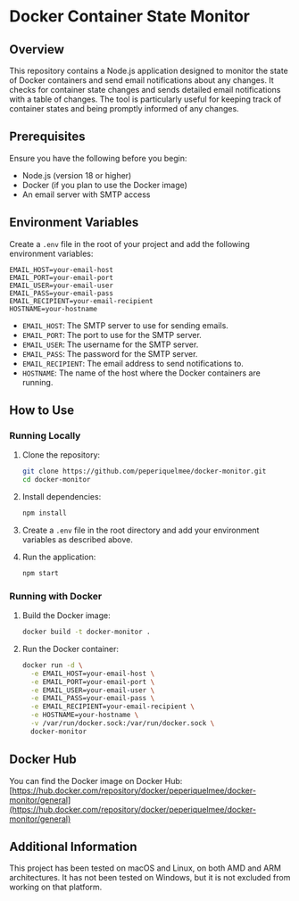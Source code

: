 # Docker Container State Monitor

## Overview

This repository contains a Node.js application designed to monitor the state of Docker containers and send email notifications about any changes. It checks for container state changes and sends detailed email notifications with a table of changes. The tool is particularly useful for keeping track of container states and being promptly informed of any changes.

## Prerequisites

Ensure you have the following before you begin:
- Node.js (version 18 or higher)
- Docker (if you plan to use the Docker image)
- An email server with SMTP access

## Environment Variables

Create a `.env` file in the root of your project and add the following environment variables:

```env
EMAIL_HOST=your-email-host
EMAIL_PORT=your-email-port
EMAIL_USER=your-email-user
EMAIL_PASS=your-email-pass
EMAIL_RECIPIENT=your-email-recipient
HOSTNAME=your-hostname
```

- `EMAIL_HOST`: The SMTP server to use for sending emails.
- `EMAIL_PORT`: The port to use for the SMTP server.
- `EMAIL_USER`: The username for the SMTP server.
- `EMAIL_PASS`: The password for the SMTP server.
- `EMAIL_RECIPIENT`: The email address to send notifications to.
- `HOSTNAME`: The name of the host where the Docker containers are running.

## How to Use

### Running Locally

1. Clone the repository:
   ```sh
   git clone https://github.com/peperiquelmee/docker-monitor.git
   cd docker-monitor
   ```

2. Install dependencies:
   ```sh
   npm install
   ```

3. Create a `.env` file in the root directory and add your environment variables as described above.

4. Run the application:
   ```sh
   npm start
   ```

### Running with Docker

1. Build the Docker image:
   ```sh
   docker build -t docker-monitor .
   ```

2. Run the Docker container:
   ```sh
   docker run -d \
     -e EMAIL_HOST=your-email-host \
     -e EMAIL_PORT=your-email-port \
     -e EMAIL_USER=your-email-user \
     -e EMAIL_PASS=your-email-pass \
     -e EMAIL_RECIPIENT=your-email-recipient \
     -e HOSTNAME=your-hostname \
     -v /var/run/docker.sock:/var/run/docker.sock \
     docker-monitor
   ```

## Docker Hub

You can find the Docker image on Docker Hub:
[https://hub.docker.com/repository/docker/peperiquelmee/docker-monitor/general](https://hub.docker.com/repository/docker/peperiquelmee/docker-monitor/general)

## Additional Information

This project has been tested on macOS and Linux, on both AMD and ARM architectures. It has not been tested on Windows, but it is not excluded from working on that platform.